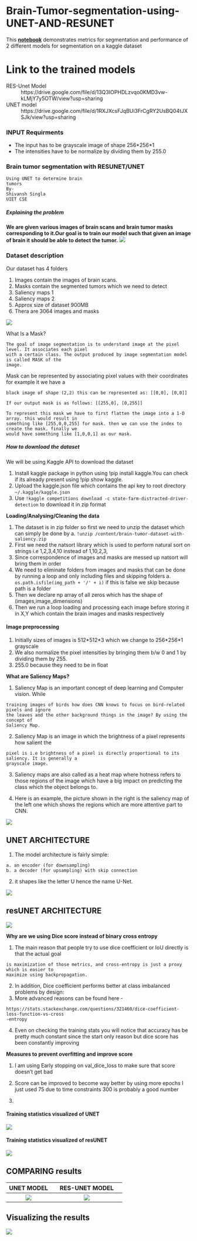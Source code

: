 # Brain-Tumor-segmentation-using-UNET-AND-RESUNET
This <b><a href="Brain_Segmentation_using_UNET_AND_ResidualUNET.ipynb">notebook</a></b> demonstrates metrics for segmentation and performance of 2 different models for segmentation on a kaggle dataset
# Link to the trained models
<dl>
  <dt>RES-Unet Model</dt>
  <dd> https://drive.google.com/file/d/13Q3IOPHDLzvqo0KMD3vw-kLMjY7y5OTW/view?usp=sharing </dd>
  <dt>UNET model</dt>
  <dd> https://drive.google.com/file/d/1RXJXcsFJqBUi3FrCgRY2UsBQ04tJXSJk/view?usp=sharing </dd>
</dl>
<b><h3>INPUT Requirments</h3></b>
<ul>
  <li> The input has to be grayscale image of shape 256*256*1</li>
  <li> The intensities have to be normalize by dividing them by 255.0 </li>
</ul>

### Brain tumor segmentation with RESUNET/UNET

```
Using UNET to determine brain
tumors
By-
Shivansh Singla
UIET CSE
```

##### Explaining the problem

**We are given various images of brain scans and brain tumor masks corresponding to
it.Our goal is to train our model such that given an image of brain it should be able to
detect the tumor.**
<img src = "imgs/Aspose.Words.0f5584e2-3eab-41f5-abbd-cba8a45be978.004.png">

### Dataset description

Our dataset has 4 folders

1. Images contain the images of brain scans.
2. Masks contain the segmented tumors which we need to detect
3. Saliency maps 1
4. Saliency maps 2
5. Approx size of dataset 900MB
6. Thera are 3064 images and masks
<img src = "imgs/Aspose.Words.0f5584e2-3eab-41f5-abbd-cba8a45be978.005.png">

What Is a Mask?

```
The goal of image segmentation is to understand image at the pixel level. It associates each pixel
with a certain class. The output produced by image segmentation model is called MASK of the
image.
```
Mask can be represented by associating pixel values with their coordinates for example it we have a

```
black image of shape (2,2) this can be represented as: [[0,0], [0,0]]
```
```
If our output mask is as follows: [[255,0], [0,255]]
```
```
To represent this mask we have to first flatten the image into a 1-D array. this would result in
something like [255,0,0,255] for mask. then we can use the index to create the mask. finally we
would have something like [1,0,0,1] as our mask.
```

##### How to download the dataset

We will be using Kaggle API to download the dataset

1. Install kaggle package in python using !pip install kaggle.You can check if its already present using !pip
    show kaggle.
2. Upload the kaggle.json file which contains the api key to root directory
   ``` ~/.kaggle/kaggle.json ```
3. Use ```!kaggle competitions download -c state-farm-distracted-driver-detection``` to download it in zip
    format


**Loading/Analysing/Cleaning the data**

1. The dataset is in zip folder so first we need to unzip the dataset which can simply be done by
    a. ```!unzip /content/brain-tumor-dataset-with-saliency.zip```
2. First we need the natsort library which is used to perform natural sort on strings i.e 1,2,3,4,10 instead
    of 1,10,2,3,
3. Since correspondence of images and masks are messed up natsort will bring them in order
4. We need to eliminate folders from images and masks that can be done by running a loop and only
    including files and skipping folders
       a. ```os.path.isfile(img_path + '/' + i)``` if this is false we skip because path is a folder
5. Then we declare np array of all zeros which has the shape of (images,image_dimensions)
6. Then we run a loop loading and processing each image before storing it in X,Y which contain the brain images and masks respectively

#### Image preprocessing

1. Initially sizes of images is 512\*512\*3 which we change to 256\*256\*1 grayscale
2. We also normalize the pixel intensities by bringing them b/w 0 and 1 by dividing them by 255.
3. 255.0 because they need to be in float


**What are Saliency Maps?**

1. Saliency Map is an important concept of deep learning and Computer vision. While

```
training images of birds how does CNN knows to focus on bird-related pixels and ignore
the leaves and the other background things in the image? By using the concept of
Saliency Map.
```
2. Saliency Map is an image in which the brightness of a pixel represents how salient the

```
pixel is i.e brightness of a pixel is directly proportional to its saliency. It is generally a
grayscale image.
```
3. Saliency maps are also called as a heat map where hotness refers to those regions of the image which have a big impact on predicting the class which the object belongs to.

4. Here is an example, the picture shown in the right is the saliency map of the left one which shows the regions which are more attentive part to CNN.
<img src = "imgs/Aspose.Words.0f5584e2-3eab-41f5-abbd-cba8a45be978.006.png">


## UNET ARCHITECTURE

1. The model architecture is fairly simple:

```
a. an encoder (for downsampling)
b. a decoder (for upsampling) with skip connection
```
2. it shapes like the letter U hence the name U-Net.
<img src = "imgs/Aspose.Words.0f5584e2-3eab-41f5-abbd-cba8a45be978.007.jpeg">

## resUNET ARCHITECTURE
<img src = "imgs/Aspose.Words.0f5584e2-3eab-41f5-abbd-cba8a45be978.008.jpeg">

**Why are we using Dice score instead of binary cross entropy**

1. The main reason that people try to use dice coefficient or IoU directly is that the actual goal
```
is maximization of those metrics, and cross-entropy is just a proxy which is easier to
maximize using backpropagation.
```
2. In addition, Dice coefficient performs better at class imbalanced problems by design:
3. More advanced reasons can be found here -
```
https://stats.stackexchange.com/questions/321460/dice-coefficient-loss-function-vs-cross
-entropy
```
4. Even on checking the training stats you will notice that accuracy has be pretty much
constant since the start only reason but dice score has been constantly improving

**Measures to prevent overfitting and improve score**

1. I am using Early stopping on val_dice_loss to make sure that score doesn’t get bad

2. Score can be improved to become way better by using more epochs I just used 75 due to time constraints 300 is probably a good number
3. 
#### Training statistics visualized of UNET
<img src = "imgs/Aspose.Words.0f5584e2-3eab-41f5-abbd-cba8a45be978.009.jpeg">

#### Training statistics visualized of resUNET
<img src = "imgs/Aspose.Words.0f5584e2-3eab-41f5-abbd-cba8a45be978.010.jpeg">

## COMPARING results
<table>
    <tr>
        <th>UNET MODEL<th>
        <th>RES-UNET MODEL<th>
    <tr>
    <tr>
        <th><img src = "imgs/Aspose.Words.0f5584e2-3eab-41f5-abbd-cba8a45be978.011.png"><th>
        <th><img src = "imgs/Aspose.Words.0f5584e2-3eab-41f5-abbd-cba8a45be978.012.png"><th>
    <tr>
</table>
        
## Visualizing the results
<img src = "imgs/Aspose.Words.0f5584e2-3eab-41f5-abbd-cba8a45be978.013.png">

